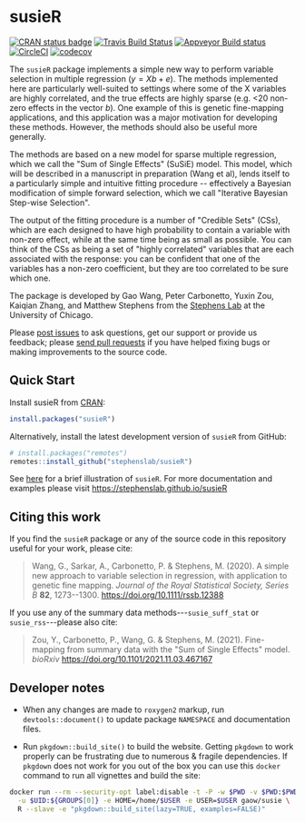 # susieR

[![CRAN status badge](https://www.r-pkg.org/badges/version/susieR)](https://cran.r-project.org/package=susieR)
[![Travis Build Status](https://travis-ci.org/stephenslab/susieR.svg?branch=master)](https://travis-ci.org/stephenslab/susieR)
[![Appveyor Build status](https://ci.appveyor.com/api/projects/status/tcgeqxd8q8krija6?svg=true)](https://ci.appveyor.com/project/pcarbo/susier)
[![CircleCI](https://dl.circleci.com/status-badge/img/gh/stephenslab/susieR/tree/master.svg?style=svg)](https://app.circleci.com/pipelines/github/stephenslab/susieR?branch=master)
[![codecov](https://codecov.io/gh/stephenslab/susieR/branch/master/graph/badge.svg)](https://app.codecov.io/gh/stephenslab/susieR)

The `susieR` package implements a simple new way to perform variable
selection in multiple regression ($y=Xb+e$). The methods implemented
here are particularly well-suited to settings where some of the X
variables are highly correlated, and the true effects are highly
sparse (e.g. <20 non-zero effects in the vector $b$).  One example of
this is genetic fine-mapping applications, and this application was a
major motivation for developing these methods. However, the methods
should also be useful more generally.

The methods are based on a new model for sparse multiple regression,
which we call the "Sum of Single Effects" (SuSiE) model.  This model,
which will be described in a manuscript in preparation (Wang et al),
lends itself to a particularly simple and intuitive fitting procedure
-- effectively a Bayesian modification of simple forward selection,
which we call "Iterative Bayesian Step-wise Selection".

The output of the fitting procedure is a number of "Credible Sets"
(CSs), which are each designed to have high probability to contain a
variable with non-zero effect, while at the same time being as small
as possible. You can think of the CSs as being a set of "highly
correlated" variables that are each associated with the response: you
can be confident that one of the variables has a non-zero coefficient,
but they are too correlated to be sure which one.

The package is developed by Gao Wang, Peter Carbonetto, Yuxin Zou,
Kaiqian Zhang, and Matthew Stephens from the
[Stephens Lab](https://stephenslab.uchicago.edu) at the University of
Chicago.

Please
[post issues](https://github.com/stephenslab/susieR/issues) to ask
questions, get our support or provide us feedback; please
[send pull requests](https://github.com/stephenslab/susieR/pulls) if
you have helped fixing bugs or making improvements to the source code.

## Quick Start

Install susieR from [CRAN](https://cran.r-project.org/package=susieR):

```R
install.packages("susieR")
```

Alternatively, install the latest development version of `susieR`
from GitHub:

```R
# install.packages("remotes")
remotes::install_github("stephenslab/susieR")
```

See [here](https://stephenslab.github.io/susieR/articles/mwe.html) for
a brief illustration of `susieR`. For more documentation and examples
please visit https://stephenslab.github.io/susieR

## Citing this work

If you find the `susieR` package or any of the source code in this
repository useful for your work, please cite:

> Wang, G., Sarkar, A., Carbonetto, P. & Stephens, M. (2020). A
> simple new approach to variable selection in regression, with
> application to genetic fine mapping. *Journal of the Royal
> Statistical Society, Series B* **82**, 1273--1300.
> https://doi.org/10.1111/rssb.12388

If you use any of the summary data methods---`susie_suff_stat` or
`susie_rss`---please also cite:

> Zou, Y., Carbonetto, P., Wang, G. & Stephens, M. (2021).
> Fine-mapping from summary data with the "Sum of Single Effects"
> model. *bioRxiv* https://doi.org/10.1101/2021.11.03.467167 

## Developer notes

+ When any changes are made to `roxygen2` markup, run
`devtools::document()` to update package `NAMESPACE` and documentation
files.

+ Run `pkgdown::build_site()` to build the website. Getting `pkgdown`
to work properly can be frustrating due to numerous & fragile dependencies.
If `pkgdown` does not work for you out of the box you can use this `docker`
command to run all vignettes and build the site:

```bash
docker run --rm --security-opt label:disable -t -P -w $PWD -v $PWD:$PWD \
  -u $UID:${GROUPS[0]} -e HOME=/home/$USER -e USER=$USER gaow/susie \
  R --slave -e "pkgdown::build_site(lazy=TRUE, examples=FALSE)"
```

[susie-preprint]: https://doi.org/10.1101/501114
